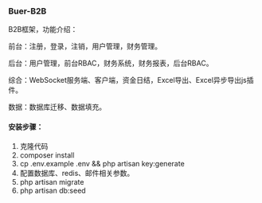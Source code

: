 ### Buer-B2B
B2B框架，功能介绍：

前台：注册，登录，注销，用户管理，财务管理。

后台：用户管理，前台RBAC，财务系统，财务报表，后台RBAC。

综合：WebSocket服务端、客户端，资金日结，Excel导出、Excel异步导出js插件。

数据：数据库迁移、数据填充。

#### 安装步骤：
1. 克隆代码
2. composer install
3. cp .env.example .env && php artisan key:generate
4. 配置数据库、redis、邮件相关参数。
5. php artisan migrate
6. php artisan db:seed
